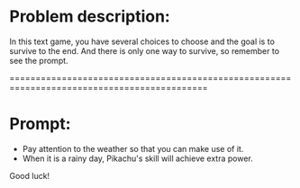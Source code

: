 # Problem description:

In this text game, you have several choices to choose and the goal is to survive to the end.
And there is only one way to survive, so remember to see the prompt.

============================================================================================

# Prompt:

- Pay attention to the weather so that you can make use of it.
- When it is a rainy day, Pikachu's skill will achieve extra power.

Good luck!
